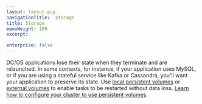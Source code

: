 ```yaml
---
layout: layout.pug
navigationTitle:  Storage
title: Storage
menuWeight: 100
excerpt:

enterprise: false
---
```


<!-- This source repo for this topic is https://github.com/dcos/dcos-docs -->


DC/OS applications lose their state when they terminate and are relaunched. In some contexts, for instance, if your application uses MySQL, or if you are using a stateful service like Kafka or Cassandra, you'll want your application to preserve its state. Use [local persistent volumes](/1.8/usage/storage/persistent-volume/) or [external volumes](/1.8/usage/storage/external-storage/) to enable tasks to be restarted without data loss. [Learn how to configure your cluster to use persistent volumes](/1.8/administration/storage/mount-disk-resources/).
